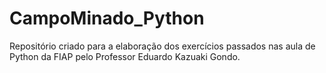 # CampoMinado_Python

Repositório criado para a elaboração dos exercícios passados nas aula de Python da FIAP pelo Professor Eduardo Kazuaki Gondo.
